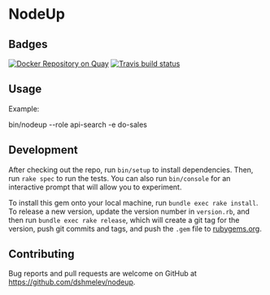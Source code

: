 # NodeUp

## Badges

[![Docker Repository on Quay](https://quay.io/repository/12trip/node-bootstrap/status "Docker Repository on Quay")](https://quay.io/repository/12trip/node-bootstrap)
[![Travis build status](https://api.travis-ci.org/onetwotrip/linode-nodeup.svg?branch=master "Travis build status")](https://travis-ci.org/onetwotrip/linode-nodeup)

## Usage

Example:

bin/nodeup --role api-search -e do-sales

## Development

After checking out the repo, run `bin/setup` to install dependencies. Then, run `rake spec` to run the tests. You can also run `bin/console` for an interactive prompt that will allow you to experiment.

To install this gem onto your local machine, run `bundle exec rake install`. To release a new version, update the version number in `version.rb`, and then run `bundle exec rake release`, which will create a git tag for the version, push git commits and tags, and push the `.gem` file to [rubygems.org](https://rubygems.org).

## Contributing

Bug reports and pull requests are welcome on GitHub at https://github.com/dshmelev/nodeup.

